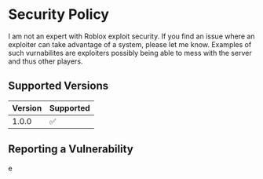 # Security Policy
I am not an expert with Roblox exploit security. If you find an issue where an exploiter can take advantage of a system, please let me know.
Examples of such vurnabilites are exploiters possibly being able to mess with the server and thus other players.

## Supported Versions

| Version | Supported          |
| ------- | ------------------ |
| 1.0.0   | :white_check_mark: |

## Reporting a Vulnerability
e
